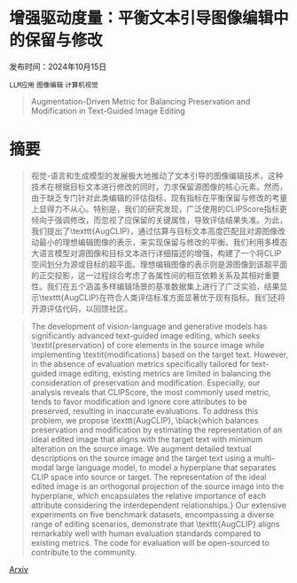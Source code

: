 # 增强驱动度量：平衡文本引导图像编辑中的保留与修改

发布时间：2024年10月15日

`LLM应用` `图像编辑` `计算机视觉`

> Augmentation-Driven Metric for Balancing Preservation and Modification in Text-Guided Image Editing

# 摘要

> 视觉-语言和生成模型的发展极大地推动了文本引导的图像编辑技术，这种技术在根据目标文本进行修改的同时，力求保留源图像的核心元素。然而，由于缺乏专门针对此类编辑的评估指标，现有指标在平衡保留与修改的考量上显得力不从心。特别是，我们的研究发现，广泛使用的CLIPScore指标更倾向于强调修改，而忽视了应保留的关键属性，导致评估结果失准。为此，我们提出了\texttt{AugCLIP}，通过估算与目标文本高度匹配且对源图像改动最小的理想编辑图像的表示，来实现保留与修改的平衡。我们利用多模态大语言模型对源图像和目标文本进行详细描述的增强，构建了一个将CLIP空间划分为源或目标的超平面。理想编辑图像的表示则是源图像到该超平面的正交投影，这一过程综合考虑了各属性间的相互依赖关系及其相对重要性。我们在五个涵盖多样编辑场景的基准数据集上进行了广泛实验，结果显示\texttt{AugCLIP}在符合人类评估标准方面显著优于现有指标。我们还将开源评估代码，以回馈社区。

> The development of vision-language and generative models has significantly advanced text-guided image editing, which seeks \textit{preservation} of core elements in the source image while implementing \textit{modifications} based on the target text. However, in the absence of evaluation metrics specifically tailored for text-guided image editing, existing metrics are limited in balancing the consideration of preservation and modification. Especially, our analysis reveals that CLIPScore, the most commonly used metric, tends to favor modification and ignore core attributes to be preserved, resulting in inaccurate evaluations. To address this problem, we propose \texttt{AugCLIP}, \black{which balances preservation and modification by estimating the representation of an ideal edited image that aligns with the target text with minimum alteration on the source image. We augment detailed textual descriptions on the source image and the target text using a multi-modal large language model, to model a hyperplane that separates CLIP space into source or target. The representation of the ideal edited image is an orthogonal projection of the source image into the hyperplane, which encapsulates the relative importance of each attribute considering the interdependent relationships.} Our extensive experiments on five benchmark datasets, encompassing a diverse range of editing scenarios, demonstrate that \texttt{AugCLIP} aligns remarkably well with human evaluation standards compared to existing metrics. The code for evaluation will be open-sourced to contribute to the community.

[Arxiv](https://arxiv.org/abs/2410.11374)